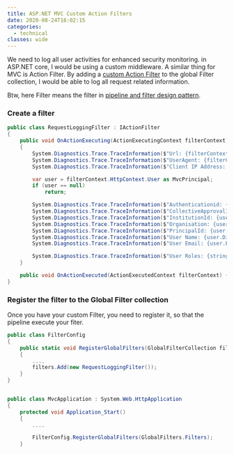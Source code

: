 ```yaml
---
title: ASP.NET MVC Custom Action Filters
date: 2020-08-24T16:02:15
categories:
  - technical
classes: wide
---
```



We need to log all user activities for enhanced security monitoring. in ASP.NET core, I would be using a custom middleware. A similar thing for MVC is Action Filter. By adding a [custom Action Filter](https://docs.microsoft.com/en-us/aspnet/mvc/overview/older-versions/hands-on-labs/aspnet-mvc-4-custom-action-filters) to the global Filter collection, I would be able to log all request related information.

Btw, here Filter means the filter in [pipeline and filter design pattern](https://docs.microsoft.com/en-us/azure/architecture/patterns/pipes-and-filters).

### Create a filter

```csharp
public class RequestLoggingFilter : IActionFilter
{
    public void OnActionExecuting(ActionExecutingContext filterContext)
    {
        System.Diagnostics.Trace.TraceInformation($"Url: {filterContext.HttpContext.Request.Url}");
        System.Diagnostics.Trace.TraceInformation($"UserAgent: {filterContext.HttpContext.Request.UserAgent}");
        System.Diagnostics.Trace.TraceInformation($"Client IP Address: {filterContext.HttpContext.Request.UserHostAddress}");

        var user = filterContext.HttpContext.User as MvcPrincipal;
        if (user == null)
            return;

        System.Diagnostics.Trace.TraceInformation($"Authenticationid: {user.AuthenticationId}");
        System.Diagnostics.Trace.TraceInformation($"CollectiveApprovalId: {user.CollectiveApprovalUserId}");
        System.Diagnostics.Trace.TraceInformation($"InstitutionId: {user.InstitutionId}");
        System.Diagnostics.Trace.TraceInformation($"Organisation: {user.Organisation}");
        System.Diagnostics.Trace.TraceInformation($"PrincipalId: {user.PrincipalId}");
        System.Diagnostics.Trace.TraceInformation($"User Name: {user.DisplayName}");
        System.Diagnostics.Trace.TraceInformation($"User Email: {user.Email}");

        System.Diagnostics.Trace.TraceInformation($"User Roles: {string.Join(", ", user.PrincipalClaims)}");
    }

    public void OnActionExecuted(ActionExecutedContext filterContext) { }
}

```

### Register the filter to the Global Filter collection

Once you have your custom Filter, you need to register it, so that the pipeline execute your fiter.

```csharp
public class FilterConfig
{
    public static void RegisterGlobalFilters(GlobalFilterCollection filters)
    {
        ....
        filters.Add(new RequestLoggingFilter());
    }
}


public class MvcApplication : System.Web.HttpApplication
{
    protected void Application_Start()
    {
        ....

        FilterConfig.RegisterGlobalFilters(GlobalFilters.Filters);
    }
```

